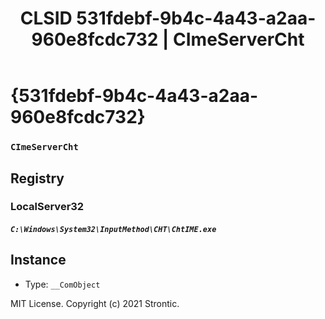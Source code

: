 ﻿---
title: "CLSID 531fdebf-9b4c-4a43-a2aa-960e8fcdc732 | CImeServerCht"
excerpt: What is COM-Object CLSID 531fdebf-9b4c-4a43-a2aa-960e8fcdc732?
---

# {531fdebf-9b4c-4a43-a2aa-960e8fcdc732}

### `CImeServerCht`

## Registry


### LocalServer32

##### `C:\Windows\System32\InputMethod\CHT\ChtIME.exe`

## Instance

* Type: `__ComObject`

MIT License. Copyright (c) 2021 Strontic.


